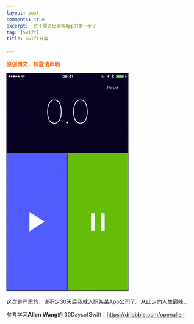 ```yaml
---
layout: post
comments: true
excerpt:  终于要迈出编写App的第一步了
tag: [Swift]
title: Swift开篇

---
```


<span style="color: #ff6600;"><strong>原创博文，转载请声明</strong></span>

![](../images/StopWatch.gif)

这次是严肃的，说不定30天后我就入职某某App公司了。从此走向人生巅峰...

参考学习**Allen Wang**的 30DaysofSwift：https://dribbble.com/openallen

